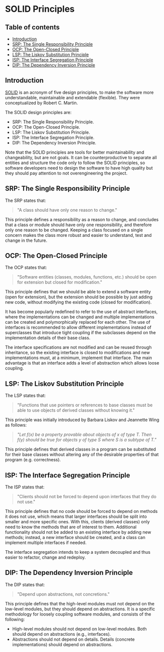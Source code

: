 # SOLID Principles

## Table of contents

- [Introduction](#introduction)
- [SRP: The Single Responsibility Principle](#srp-the-single-responsibility-principle)
- [OCP: The Open-Closed Principle](#ocp-the-open-closed-principle)
- [LSP: The Liskov Substitution Principle](#lsp-the-liskov-substitution-principle)
- [ISP: The Interface Segregation Principle](#isp-the-interface-segregation-principle)
- [DIP: The Dependency Inversion Principle](#dip-the-dependency-inversion-principle)

## Introduction

[SOLID](https://en.wikipedia.org/wiki/SOLID) is an acronym of five design principles, to make the software more understandable, maintainable and extendable (flexible). They were conceptualized by Robert C. Martin.

The SOLID design principles are:

- SRP: The Single Responsibility Principle.
- OCP: The Open-Closed Principle.
- LSP: The Liskov Substitution Principle.
- ISP: The Interface Segregation Principle.
- DIP: The Dependency Inversion Principle.

Note that the SOLID principles are tools for better maintainability and changeability, but are not goals. It can be counterproductive to separate all entities and structure the code only to follow the SOLID principles, so software developers need to design the software to have high quality but they should pay attention to not overengineering the project.

## SRP: The Single Responsibility Principle

The SRP states that:

> "A class should have only one reason to change."

This principle defines a responsibility as a reason to change, and concludes that a class or module should have only one responsibility, and therefore only one reason to be changed. Keeping a class focused on a single concern makes the class more robust and easier to understand, test and change in the future.

## OCP: The Open-Closed Principle

The OCP states that:

> "Software entities (classes, modules, functions, etc.) should be open for extension but closed for modification."

This principle defines that we should be able to extend a software entity (open for extension), but the extension should be possible by just adding new code, without modifying the existing code (closed for modification).

It has become popularly redefined to refer to the use of abstract interfaces, where the implementations can be changed and multiple implementations can be created and polymorphically replaced for each other. The use of interfaces is recommended to allow different implementations instead of superclasses that introduce tight coupling if the subclasses depend on the implementation details of their base class.

The interface specifications are not modified and can be reused through inheritance, so the existing interface is closed to modifications and new implementations must, at a minimum, implement that interface. The main advantage is that an interface adds a level of abstraction which allows loose coupling.

## LSP: The Liskov Substitution Principle

The LSP states that:

> "Functions that use pointers or references to base classes must be able to use objects of derived classes without knowing it."

This principle was initially introduced by Barbara Liskov and Jeannette Wing as follows:

> *"Let f(x) be a property provable about objects of x of type T. Then f(y) should be true for objects y of type S where S is a subtype of T."*

This principle defines that derived classes in a program can be substituted for their base classes without altering any of the desirable properties of that program (e.g. correctness).

## ISP: The Interface Segregation Principle

The ISP states that:

> "Clients should not be forced to depend upon interfaces that they do not use."

This principle defines that no code should be forced to depend on methods it does not use, which means that larger interfaces should be split into smaller and more specific ones. With this, clients (derived classes) only need to know the methods that are of interest to them. Additional functionality should not be added to an existing interface by adding new methods; instead, a new interface should be created, and a class can implement multiple interfaces if needed.

The interface segregation intends to keep a system decoupled and thus easier to refactor, change and redeploy.

## DIP: The Dependency Inversion Principle

The DIP states that:

> "Depend upon abstractions, not concretions."

This principle defines that the high-level modules must not depend on the low-level modules, but they should depend on abstractions. It is a specific methodology for loosely coupling software modules, and consists of the following:

- High-level modules should not depend on low-level modules. Both should depend on abstractions (e.g., interfaces).
- Abstractions should not depend on details. Details (concrete implementations) should depend on abstractions.
